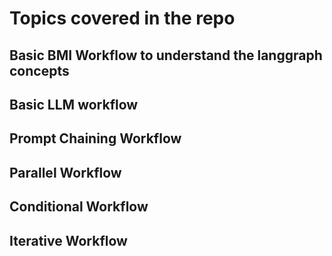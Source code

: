 # Topics covered in the repo

## Basic BMI Workflow to understand the langgraph concepts

## Basic LLM workflow

## Prompt Chaining Workflow

## Parallel Workflow

## Conditional Workflow

## Iterative Workflow